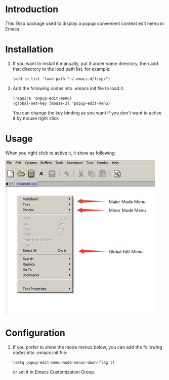 
# Introduction

This Elisp package used to display a popup convenient context edit menu in Emacs.

# Installation

1. If you want to install it manually, put it under some directory,
   then add that directory to the load path list, for example:
   
   ```elisp
   (add-to-list 'load-path "~/.emacs.d/lisp/")
   ```

2. Add the following codes into .emacs init file to load it.

   ```elisp
   (require 'popup-edit-menu)
   (global-set-key [mouse-3] 'popup-edit-menu)
   ```
   
   You can change the key binding as you want if you don't want to active it by mouse right click

# Usage

When you right click to active it, it show as following:

![screenshot](images/screenshot.png)

# Configuration

1. If you prefer to show the mode menus below, you can add the following codes into .emacs init file:

   ```elisp
   (setq popup-edit-menu-mode-menus-down-flag t)
   ```
   
   or set it in Emacs Customization Group.
